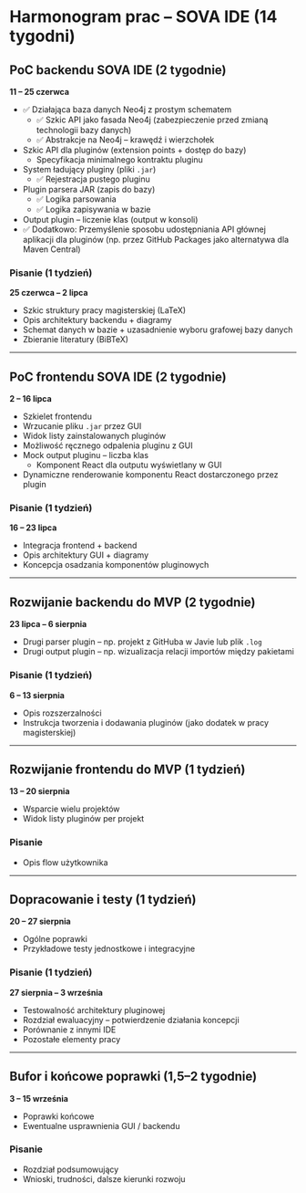 # Harmonogram prac – SOVA IDE (14 tygodni)

## PoC backendu SOVA IDE (2 tygodnie)  
**11 – 25 czerwca**

- ✅ Działająca baza danych Neo4j z prostym schematem
  + ✅ Szkic API jako fasada Neo4j (zabezpieczenie przed zmianą technologii bazy danych)
  + ✅ Abstrakcje na Neo4j – krawędź i wierzchołek
- Szkic API dla pluginów (extension points + dostęp do bazy)
  + Specyfikacja minimalnego kontraktu pluginu
- System ładujący pluginy (pliki `.jar`)
  + ✅ Rejestracja pustego pluginu
- Plugin parsera JAR (zapis do bazy)
  - ✅ Logika parsowania
  - ✅ Logika zapisywania w bazie
- Output plugin – liczenie klas (output w konsoli)
- ✅ Dodatkowo: Przemyślenie sposobu udostępniania API głównej aplikacji dla pluginów (np. przez GitHub Packages jako alternatywa dla Maven Central)

### Pisanie (1 tydzień)  
**25 czerwca – 2 lipca**

- Szkic struktury pracy magisterskiej (LaTeX)
- Opis architektury backendu + diagramy
- Schemat danych w bazie + uzasadnienie wyboru grafowej bazy danych
- Zbieranie literatury (BiBTeX)

---

## PoC frontendu SOVA IDE (2 tygodnie)  
**2 – 16 lipca**

- Szkielet frontendu
- Wrzucanie pliku `.jar` przez GUI
- Widok listy zainstalowanych pluginów
- Możliwość ręcznego odpalenia pluginu z GUI
- Mock output pluginu – liczba klas
  + Komponent React dla outputu wyświetlany w GUI
- Dynamiczne renderowanie komponentu React dostarczonego przez plugin

### Pisanie (1 tydzień)  
**16 – 23 lipca**

- Integracja frontend + backend
- Opis architektury GUI + diagramy
- Koncepcja osadzania komponentów pluginowych

---

## Rozwijanie backendu do MVP (2 tygodnie)  
**23 lipca – 6 sierpnia**

- Drugi parser plugin – np. projekt z GitHuba w Javie lub plik `.log`
- Drugi output plugin – np. wizualizacja relacji importów między pakietami

### Pisanie (1 tydzień)  
**6 – 13 sierpnia**

- Opis rozszerzalności
- Instrukcja tworzenia i dodawania pluginów (jako dodatek w pracy magisterskiej)

---

## Rozwijanie frontendu do MVP (1 tydzień)  
**13 – 20 sierpnia**

- Wsparcie wielu projektów
- Widok listy pluginów per projekt

### Pisanie

- Opis flow użytkownika

---

## Dopracowanie i testy (1 tydzień)  
**20 – 27 sierpnia**

- Ogólne poprawki
- Przykładowe testy jednostkowe i integracyjne

### Pisanie (1 tydzień)  
**27 sierpnia – 3 września**

- Testowalność architektury pluginowej
- Rozdział ewaluacyjny – potwierdzenie działania koncepcji
- Porównanie z innymi IDE
- Pozostałe elementy pracy

---

## Bufor i końcowe poprawki (1,5–2 tygodnie)  
**3 – 15 września**

- Poprawki końcowe
- Ewentualne usprawnienia GUI / backendu

### Pisanie

- Rozdział podsumowujący
- Wnioski, trudności, dalsze kierunki rozwoju
